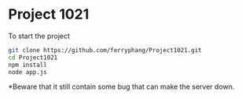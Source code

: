 Project 1021
=========
To start the project
```sh
git clone https://github.com/ferryphang/Project1021.git
cd Project1021
npm install
node app.js
```

*Beware that it still contain some bug that can make the server down.